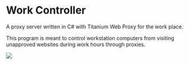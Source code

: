 # Work Controller
A proxy server written in C# with Titanium Web Proxy for the work place.

This program is meant to control workstation computers from visiting unapproved websites during work hours through proxies.

![](https://erfg12.github.io/work_controller/Capture.PNG)
